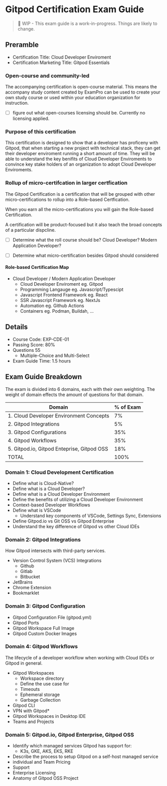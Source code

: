 # Gitpod Certification Exam Guide

> 🚧 WIP - This exam guide is a work-in-progress. Things are likely to change.

## Preramble

- Certification Title: Cloud Developer Enviroment
- Certification Marketing Title: Gitpod Essentials

### Open-course and community-led

The accompanying certification is open-course material.
This means the accompany study content created by ExamPro can be used to create your own study course or used within your education organization for instruction.

- [ ] figure out what open-courses licensing should be. Currently no licensing applied.

### Purpose of this certification

This certification is designed to show that a developer has proficeny with Gitpod, that when starting a new project with technical stack, they can get their developer enviroment running a short amount of time. They will be able to understand the key benifits of Cloud Developer Enviroments to convince key stake holders of an organization to adopt Cloud Developer Enviroments.

### Rollup of micro-certifcation in larger certfication

The Gitpod Certification is a certification that will be grouped with other micro-certifications to rollup into a Role-based Certfication.

When you earn all the micro-certifications you will gain the Role-based Certification.

A certification will be product-focused but it also teach the broad concepts of a particular dispcline. 

- [ ] Determine what the roll course should be? Cloud Developer? Modern Application Developer?
- [ ] Determine what micro-certification besides Gitpod should considered


#### Role-based Certification Map

- Cloud Developer / Modern Application Developer
    - Cloud Developer Enviroment eg. Gitpod
    - Programming Langauge eg. Javascript/Typescipt
    - Javascript Frontend Framework eg. React
    - SSR Javascript Framework eg. NextJs
    - Automation eg. Github Actions
    - Containers eg. Podman, Buildah, ...

## Details
- Course Code: EXP-CDE-01
- Passing Score: 80%
- Questions 55 
    - Multiple-Choice and Multi-Select
- Exam Guide Time: 1.5 hours

## Exam Guide Breakdown

The exam is divided into 6 domains, each with their own weighting. The weight of domain effects the amount of questions for that domain.

| Domain | % of Exam |
|---|----|
| 1. Cloud Developer Environment Concepts | 7% |
| 2. Gitpod Integrations  | 5% |
| 3. Gitpod Configurations  | 35% |
| 4. Gitpod Workflows  | 35% |
| 5. Gitpod.io, Gitpod Enteprise, Gitpod OSS  | 18% |
| TOTAL | 100% |


### Domain 1: Cloud Development Certification
- Define what is Cloud-Native?
- Define what is a Cloud Developer?
- Define what is a Cloud Developer Environment
- Define the benefits of utilizing a Cloud Developer Environment
- Context-based Developer Workflows  
- Define what is VSCode
    - Understand key components of VSCode, Settings Sync, Extensions
- Define Gitpod.io vs Git OSS vs Gitpod Enterprise
- Understand the key difference of Gitpod vs other Cloud IDEs

### Domain 2: Gitpod Integrations

How Gitpod intersects with third-party services.
- Version Control System (VCS) Integrations
    - Github
    - Gitlab
    - Bitbucket
- JetBrains
- Chrome Extension
- Bookmarklet

### Domain 3: Gitpod Configuration

- Gitpod Configuration File (gitpod.yml)
- Gitpod Ports
- Gitpod Workspace Full Image
- Gitpod Custom Docker Images

### Domain 4: Gitpod Workflows

The lifecycle of a developer workflow when working with Cloud IDEs or Gitpod in general.
-	Gitpod Workspaces
    - Workspace directory
    - Define the use case for
    - Timeouts
    - Ephemeral storage
    - Garbage Collection
- Gitpod CLI
- VPN with Gitpod*
- Gitpod Workspaces in Desktop IDE
- Teams and Projects

### Domain 5: Gitpod.io, Gitpod Enterprise, Gitpod OSS
- Identify which managed services Gitpod has support for:
    - K3s, GKE, AKS, EKS, RKE
- Describe the process to setup Gitpod on a self-host managed service
-	individual and Team Pricing
-	Support
-	Enterprise Licensing
-	Anatomy of Gitpod OSS Project 
